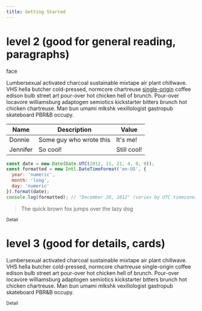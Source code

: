 ```yaml
---
title: Getting Started
---
```


# level 2 (good for general reading, paragraphs)

<svg-icon>face</svg-icon>

Lumbersexual activated charcoal sustainable mixtape air plant chillwave. VHS hella butcher cold-pressed, normcore chartreuse [single-origin](https://google.com) coffee edison bulb street art pour-over hot chicken hell of brunch. Pour-over locavore williamsburg adaptogen semiotics kickstarter bitters brunch hot chicken chartreuse. Man bun umami mlkshk vexillologist gastropub skateboard PBR&B occupy.

| Name | Description | Value |
| ---- | ----------- | ----- |
| Donnie | Some guy who wrote this | It's me! |
| Jennifer | So cool! | Still cool! |

```js
const date = new Date(Date.UTC(2012, 11, 21, 4, 0, 0));
const formatted = new Intl.DateTimeFormat('en-US', {
  year: 'numeric',
  month: 'long',
  day: 'numeric'
}).format(date);
console.log(formatted); // "December 20, 2012" (varies by UTC timezone)
```

> The quick brown fox jumps over the lazy dog

<small>Detail</small>

<div data-density-shift>

  # level 3 (good for details, cards)

  Lumbersexual activated charcoal sustainable mixtape air plant chillwave. VHS hella butcher cold-pressed, normcore chartreuse single-origin coffee edison bulb street art pour-over hot chicken hell of brunch. Pour-over locavore williamsburg adaptogen semiotics kickstarter bitters brunch hot chicken chartreuse. Man bun umami mlkshk vexillologist gastropub skateboard PBR&B occupy.

  <small>Detail</small>

</div>